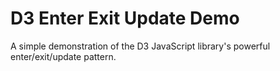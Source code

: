 # D3 Enter Exit Update Demo
A simple demonstration of the D3 JavaScript library's powerful enter/exit/update pattern.
